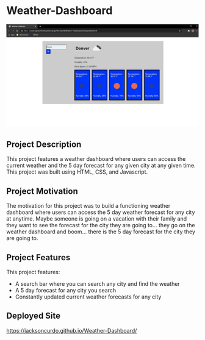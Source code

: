 # Weather-Dashboard
<img src="./Images/WD.jpg.JPG">

## Project Description 
This project features a weather dashboard where users can access the current weather and the 5 day forecast for any given city at any given time. This project was built using HTML, CSS, and Javascript. 



## Project Motivation
The motivation for this project was to build a functioning weather dashboard where users can access the 5 day weather forecast for any city at anytime. Maybe someone is going on a vacation with their family and they want to see the forecast for the city they are going to... they go on the weather dashboard and boom... there is the 5 day forecast for the city they are going to. 


## Project Features 
 This project features: 

 - A search bar where you can search any city and find the weather
 - A 5 day forecast for any city you search 
 - Constantly updated current weather forecasts for any city 

 ## Deployed Site 
  https://jacksoncurdo.github.io/Weather-Dashboard/

